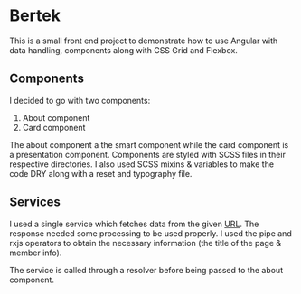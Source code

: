 # Bertek

This is a small front end project to demonstrate how to use Angular with data handling, components along with CSS Grid and Flexbox.

## Components

I decided to go with two components:

1. About component
1. Card component

The about component a the smart component while the card component is a presentation component. Components are styled with SCSS files in their respective directories. I also used SCSS mixins & variables to make the code DRY along with a reset and typography file.

## Services

I used a single service which fetches data from the given [URL](https://cobiro-website-builder.s3-eu-west-1.amazonaws.com/task/index.json). The response needed some processing to be used properly. I used the pipe and rxjs operators to obtain the necessary information (the title of the page & member info).

The service is called through a resolver before being passed to the about component.
